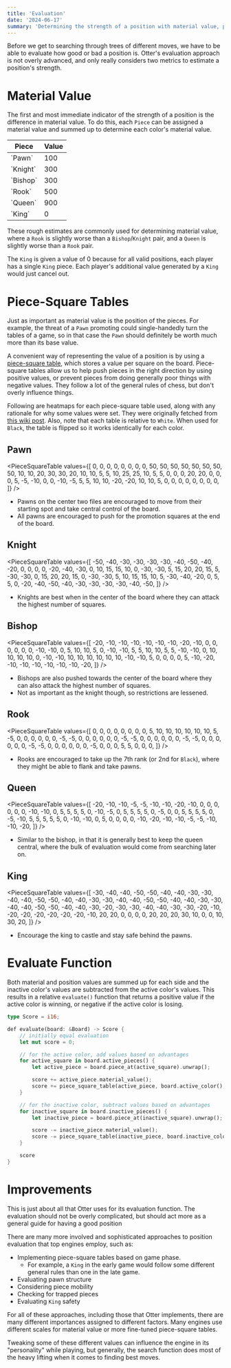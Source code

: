 ```yaml
---
title: 'Evaluation'
date: '2024-06-17'
summary: 'Determining the strength of a position with material value, piece-square tables, and more'
---
```


Before we get to searching through trees of different moves, we have to be able to evaluate how good or bad a position is. Otter's evaluation approach is not overly advanced, and only really considers two metrics to estimate a position's strength.

# Material Value

The first and most immediate indicator of the strength of a position is the difference in material value. To do this, each `Piece` can be assigned a material value and summed up to determine each color's material value.

<table className='self-center'>
    <thead>
        <tr>
            <th>Piece</th>
            <th>Value</th>
        </tr>
    </thead>
    <tbody>
        <tr>
            <td>`Pawn`</td>
            <td>100</td>
        </tr>
        <tr>
            <td>`Knight`</td>
            <td>300</td>
        </tr>
        <tr>
            <td>`Bishop`</td>
            <td>300</td>
        </tr>
        <tr>
            <td>`Rook`</td>
            <td>500</td>
        </tr>
        <tr>
            <td>`Queen`</td>
            <td>900</td>
        </tr>
        <tr>
            <td>`King`</td>
            <td>0</td>
        </tr>
    </tbody>
</table>

These rough estimates are commonly used for determining material value, where a `Rook` is slightly worse than a `Bishop`/`Knight` pair, and a `Queen` is slightly worse than a `Rook` pair.

The `King` is given a value of 0 because for all valid positions, each player has a single `King` piece. Each player's additional value generated by a `King` would just cancel out.

# Piece-Square Tables

Just as important as material value is the position of the pieces. For example, the threat of a `Pawn` promoting could single-handedly turn the tables of a game, so in that case the `Pawn` should definitely be worth much more than its base value.

A convenient way of representing the value of a position is by using a [piece-square table](https://www.chessprogramming.org/Piece-Square_Tables), which stores a value per square on the board. Piece-square tables allow us to help push pieces in the right direction by using positive values, or prevent pieces from doing generally poor things with negative values. They follow a lot of the general rules of chess, but don't overly influence things.

Following are heatmaps for each piece-square table used, along with any rationale for why some values were set. They were originally fetched from [this wiki post](https://www.chessprogramming.org/Simplified_Evaluation_Function#Piece-Square_Tables). Also, note that each table is relative to `White`. When used for `Black`, the table is flipped so it works identically for each color.

## Pawn

<PieceSquareTable values={[
0, 0, 0, 0, 0, 0, 0, 0,
50, 50, 50, 50, 50, 50, 50, 50,
10, 10, 20, 30, 30, 20, 10, 10,
5, 5, 10, 25, 25, 10, 5, 5,
0, 0, 0, 20, 20, 0, 0, 0,
5, -5, -10, 0, 0, -10, -5, 5,
5, 10, 10, -20, -20, 10, 10, 5,
0, 0, 0, 0, 0, 0, 0, 0,
]} />

-   Pawns on the center two files are encouraged to move from their starting spot and take central control of the board.
-   All pawns are encouraged to push for the promotion squares at the end of the board.

## Knight

<PieceSquareTable values={[
-50, -40, -30, -30, -30, -30, -40, -50,
-40, -20, 0, 0, 0, 0, -20, -40,
-30, 0, 10, 15, 15, 10, 0, -30,
-30, 5, 15, 20, 20, 15, 5, -30,
-30, 0, 15, 20, 20, 15, 0, -30,
-30, 5, 10, 15, 15, 10, 5, -30,
-40, -20, 0, 5, 5, 0, -20, -40,
-50, -40, -30, -30, -30, -30, -40, -50,
]} />

-   Knights are best when in the center of the board where they can attack the highest number of squares.

## Bishop

<PieceSquareTable values={[
-20, -10, -10, -10, -10, -10, -10, -20,
-10, 0, 0, 0, 0, 0, 0, -10,
-10, 0, 5, 10, 10, 5, 0, -10,
-10, 5, 5, 10, 10, 5, 5, -10,
-10, 0, 10, 10, 10, 10, 0, -10,
-10, 10, 10, 10, 10, 10, 10, -10,
-10, 5, 0, 0, 0, 0, 5, -10,
-20, -10, -10, -10, -10, -10, -10, -20,
]} />

-   Bishops are also pushed towards the center of the board where they can also attack the highest number of squares.
-   Not as important as the knight though, so restrictions are lessened.

## Rook

<PieceSquareTable values={[
0, 0, 0, 0, 0, 0, 0, 0,
5, 10, 10, 10, 10, 10, 10, 5,
-5, 0, 0, 0, 0, 0, 0, -5,
-5, 0, 0, 0, 0, 0, 0, -5,
-5, 0, 0, 0, 0, 0, 0, -5,
-5, 0, 0, 0, 0, 0, 0, -5,
-5, 0, 0, 0, 0, 0, 0, -5,
0, 0, 0, 5, 5, 0, 0, 0,
]} />

-   Rooks are encouraged to take up the 7th rank (or 2nd for `Black`), where they might be able to flank and take pawns.

## Queen

<PieceSquareTable values={[
-20, -10, -10, -5, -5, -10, -10, -20,
-10, 0, 0, 0, 0, 0, 0, -10,
-10, 0, 5, 5, 5, 5, 0, -10,
-5, 0, 5, 5, 5, 5, 0, -5,
0, 0, 5, 5, 5, 5, 0, -5,
-10, 5, 5, 5, 5, 5, 0, -10,
-10, 0, 5, 0, 0, 0, 0, -10,
-20, -10, -10, -5, -5, -10, -10, -20,
]} />

-   Similar to the bishop, in that it is generally best to keep the queen central, where the bulk of evaluation would come from searching later on.

## King

<PieceSquareTable values={[
-30, -40, -40, -50, -50, -40, -40, -30,
-30, -40, -40, -50, -50, -40, -40, -30,
-30, -40, -40, -50, -50, -40, -40, -30,
-30, -40, -40, -50, -50, -40, -40, -30,
-20, -30, -30, -40, -40, -30, -30, -20,
-10, -20, -20, -20, -20, -20, -20, -10,
20, 20, 0, 0, 0, 0, 20, 20,
20, 30, 10, 0, 0, 10, 30, 20,
]} />

-   Encourage the king to castle and stay safe behind the pawns.

# Evaluate Function

Both material and position values are summed up for each side and the inactive color's values are subtracted from the active color's values. This results in a relative `evaluate()` function that returns a positive value if the active color is winning, or negative if the active color is losing.

```rust
type Score = i16;

def evaluate(board: &Board) -> Score {
    // initially equal evaluation
    let mut score = 0;

    // for the active color, add values based on advantages
    for active_square in board.active_pieces() {
        let active_piece = board.piece_at(active_square).unwrap();

        score += active_piece.material_value();
        score += piece_square_table(active_piece, board.active_color(), active_square);
    }

    // for the inactive color, subtract values based on advantages
    for inactive_square in board.inactive_pieces() {
        let inactive_piece = board.piece_at(inactive_square).unwrap();

        score -= inactive_piece.material_value();
        score -= piece_square_table(inactive_piece, board.inactive_color(), inactive_square);
    }

    score
}
```

# Improvements

This is just about all that Otter uses for its evaluation function. The evaluation should not be overly complicated, but should act more as a general guide for having a good position

There are many more involved and sophisticated approaches to position evaluation that top engines employ, such as:

-   Implementing piece-square tables based on game phase.
    -   For example, a `King` in the early game would follow some different general rules than one in the late game.
-   Evaluating pawn structure
-   Considering piece mobility
-   Checking for trapped pieces
-   Evaluating `King` safety

For all of these approaches, including those that Otter implements, there are many different importances assigned to different factors. Many engines use different scales for material value or more fine-tuned piece-square tables.

Tweaking some of these different values can influence the engine in its "personality" while playing, but generally, the search function does most of the heavy lifting when it comes to finding best moves.
